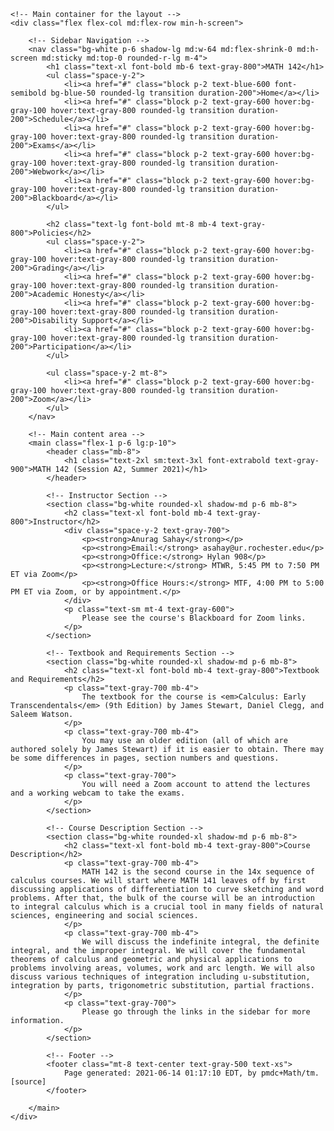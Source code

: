 <!DOCTYPE html>
<html lang="en">
<head>
    <meta charset="UTF-8">
    <meta name="viewport" content="width=device-width, initial-scale=1.0">
    <title>MATH 142 (Session A2, Summer 2021)</title>
    <!-- Tailwind CSS CDN -->
    <script src="https://cdn.tailwindcss.com"></script>
    <!-- Use Inter font -->
    <style>
        body {
            font-family: 'Inter', sans-serif;
        }
    </style>
</head>
<body class="bg-gray-100 antialiased">

    <!-- Main container for the layout -->
    <div class="flex flex-col md:flex-row min-h-screen">

        <!-- Sidebar Navigation -->
        <nav class="bg-white p-6 shadow-lg md:w-64 md:flex-shrink-0 md:h-screen md:sticky md:top-0 rounded-r-lg m-4">
            <h1 class="text-xl font-bold mb-6 text-gray-800">MATH 142</h1>
            <ul class="space-y-2">
                <li><a href="#" class="block p-2 text-blue-600 font-semibold bg-blue-50 rounded-lg transition duration-200">Home</a></li>
                <li><a href="#" class="block p-2 text-gray-600 hover:bg-gray-100 hover:text-gray-800 rounded-lg transition duration-200">Schedule</a></li>
                <li><a href="#" class="block p-2 text-gray-600 hover:bg-gray-100 hover:text-gray-800 rounded-lg transition duration-200">Exams</a></li>
                <li><a href="#" class="block p-2 text-gray-600 hover:bg-gray-100 hover:text-gray-800 rounded-lg transition duration-200">Webwork</a></li>
                <li><a href="#" class="block p-2 text-gray-600 hover:bg-gray-100 hover:text-gray-800 rounded-lg transition duration-200">Blackboard</a></li>
            </ul>
            
            <h2 class="text-lg font-bold mt-8 mb-4 text-gray-800">Policies</h2>
            <ul class="space-y-2">
                <li><a href="#" class="block p-2 text-gray-600 hover:bg-gray-100 hover:text-gray-800 rounded-lg transition duration-200">Grading</a></li>
                <li><a href="#" class="block p-2 text-gray-600 hover:bg-gray-100 hover:text-gray-800 rounded-lg transition duration-200">Academic Honesty</a></li>
                <li><a href="#" class="block p-2 text-gray-600 hover:bg-gray-100 hover:text-gray-800 rounded-lg transition duration-200">Disability Support</a></li>
                <li><a href="#" class="block p-2 text-gray-600 hover:bg-gray-100 hover:text-gray-800 rounded-lg transition duration-200">Participation</a></li>
            </ul>

            <ul class="space-y-2 mt-8">
                <li><a href="#" class="block p-2 text-gray-600 hover:bg-gray-100 hover:text-gray-800 rounded-lg transition duration-200">Zoom</a></li>
            </ul>
        </nav>

        <!-- Main content area -->
        <main class="flex-1 p-6 lg:p-10">
            <header class="mb-8">
                <h1 class="text-2xl sm:text-3xl font-extrabold text-gray-900">MATH 142 (Session A2, Summer 2021)</h1>
            </header>

            <!-- Instructor Section -->
            <section class="bg-white rounded-xl shadow-md p-6 mb-8">
                <h2 class="text-xl font-bold mb-4 text-gray-800">Instructor</h2>
                <div class="space-y-2 text-gray-700">
                    <p><strong>Anurag Sahay</strong></p>
                    <p><strong>Email:</strong> asahay@ur.rochester.edu</p>
                    <p><strong>Office:</strong> Hylan 908</p>
                    <p><strong>Lecture:</strong> MTWR, 5:45 PM to 7:50 PM ET via Zoom</p>
                    <p><strong>Office Hours:</strong> MTF, 4:00 PM to 5:00 PM ET via Zoom, or by appointment.</p>
                </div>
                <p class="text-sm mt-4 text-gray-600">
                    Please see the course's Blackboard for Zoom links.
                </p>
            </section>

            <!-- Textbook and Requirements Section -->
            <section class="bg-white rounded-xl shadow-md p-6 mb-8">
                <h2 class="text-xl font-bold mb-4 text-gray-800">Textbook and Requirements</h2>
                <p class="text-gray-700 mb-4">
                    The textbook for the course is <em>Calculus: Early Transcendentals</em> (9th Edition) by James Stewart, Daniel Clegg, and Saleem Watson.
                </p>
                <p class="text-gray-700 mb-4">
                    You may use an older edition (all of which are authored solely by James Stewart) if it is easier to obtain. There may be some differences in pages, section numbers and questions.
                </p>
                <p class="text-gray-700">
                    You will need a Zoom account to attend the lectures and a working webcam to take the exams.
                </p>
            </section>

            <!-- Course Description Section -->
            <section class="bg-white rounded-xl shadow-md p-6 mb-8">
                <h2 class="text-xl font-bold mb-4 text-gray-800">Course Description</h2>
                <p class="text-gray-700 mb-4">
                    MATH 142 is the second course in the 14x sequence of calculus courses. We will start where MATH 141 leaves off by first discussing applications of differentiation to curve sketching and word problems. After that, the bulk of the course will be an introduction to integral calculus which is a crucial tool in many fields of natural sciences, engineering and social sciences.
                </p>
                <p class="text-gray-700 mb-4">
                    We will discuss the indefinite integral, the definite integral, and the improper integral. We will cover the fundamental theorems of calculus and geometric and physical applications to problems involving areas, volumes, work and arc length. We will also discuss various techniques of integration including u-substitution, integration by parts, trigonometric substitution, partial fractions.
                </p>
                <p class="text-gray-700">
                    Please go through the links in the sidebar for more information.
                </p>
            </section>

            <!-- Footer -->
            <footer class="mt-8 text-center text-gray-500 text-xs">
                Page generated: 2021-06-14 01:17:10 EDT, by pmdc+Math/tm. [source]
            </footer>

        </main>
    </div>

</body>
</html>
